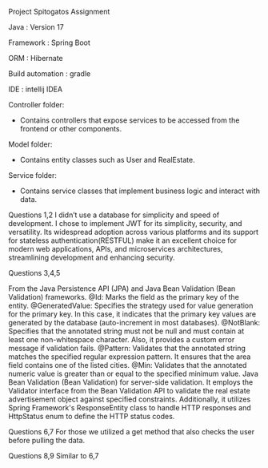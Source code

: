 Project Spitogatos Assignment

Java : Version 17

Framework : Spring Boot 

ORM : Hibernate

Build automation : gradle

IDE : intellij IDEA


Controller folder:
- Contains controllers that expose services to be accessed from the frontend or other components.

Model folder:
- Contains entity classes such as User and RealEstate.

Service folder:
- Contains service classes that implement business logic and interact with data.



Questions 1,2 
I didn’t use a database for simplicity and speed of development. 
I chose to implement JWT for its simplicity, security, and versatility. 
Its widespread adoption across various platforms and its support for stateless authentication(RESTFUL)
make it an excellent choice for modern web applications, APIs, and microservices architectures, streamlining development and enhancing security.

Questions 3,4,5

From the Java Persistence API (JPA) and Java Bean Validation (Bean Validation) frameworks. 
@Id: Marks the field as the primary key of the entity.
@GeneratedValue: Specifies the strategy used for value generation for the primary key. In this case, it indicates that the primary key values are generated by the database (auto-increment in most databases).
@NotBlank: Specifies that the annotated string must not be null and must contain at least one non-whitespace character. Also, it provides a custom error message if validation fails.
@Pattern: Validates that the annotated string matches the specified regular expression pattern. It ensures that the area field contains one of the listed cities.
@Min: Validates that the annotated numeric value is greater than or equal to the specified minimum value.
Java Bean Validation (Bean Validation) for server-side validation. It employs the Validator interface from the Bean Validation API to validate the real estate advertisement object against specified constraints. Additionally, it utilizes Spring Framework's ResponseEntity class to handle HTTP responses and HttpStatus enum to define the HTTP status codes.


Questions 6,7
For those we utilized a get method that also checks the user before pulling the data.

Questions 8,9 
Similar to 6,7
